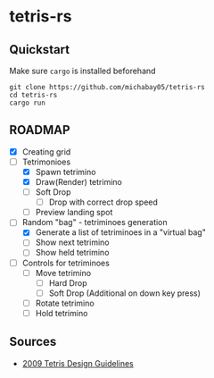 # tetris-rs

## Quickstart

Make sure `cargo` is installed beforehand

```
git clone https://github.com/michabay05/tetris-rs
cd tetris-rs
cargo run
```

## ROADMAP

- [x] Creating grid
- [ ] Tetrimonioes
  - [x] Spawn tetrimino
  - [x] Draw(Render) tetrimino
  - [ ] Soft Drop
    - [ ] Drop with correct drop speed
  - [ ] Preview landing spot
- [ ] Random "bag" - tetriminoes generation
  - [x] Generate a list of tetriminoes in a "virtual bag"
  - [ ] Show next tetrimino
  - [ ] Show held tetrimino
- [ ] Controls for tetriminoes
  - [ ] Move tetrimino
    - [ ] Hard Drop
    - [ ] Soft Drop (Additional on down key press) 
  - [ ] Rotate tetrimino
  - [ ] Hold tetrimino

## Sources

- [2009 Tetris Design Guidelines](https://github.com/frankkopp/Tetris/blob/master/2009%20Tetris%20Design%20Guideline.pdf)
